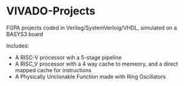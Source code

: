 # VIVADO-Projects
 FGPA projects coded in Verilog/SystemVerloig/VHDL, simulated on a BASYS3 board

Includes:
- A RISC-V processor wih a 5-stage pipeline
- A RISC_V processor with a 4 way cache to memeory, and a direct mapped cache for instructions
- A Physically Unclonable Function made with Ring Oscillators

